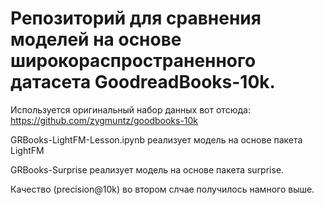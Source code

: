 # Репозиторий для сравнения моделей на основе широкораспространенного датасета GoodreadBooks-10k. 

Используется оригинальный набор данных вот отсюда:  https://github.com/zygmuntz/goodbooks-10k 

GRBooks-LightFM-Lesson.ipynb реализует модель на основе пакета LightFM

GRBooks-Surprise реализует модель на основе пакета surprise.  

Качество (precision@10k) во втором слчае получилось намного выше. 
